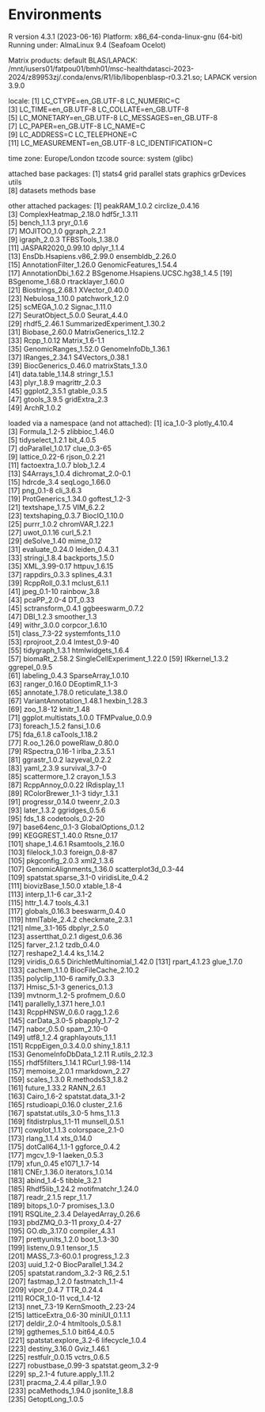 # Environments

R version 4.3.1 (2023-06-16)
Platform: x86_64-conda-linux-gnu (64-bit)
Running under: AlmaLinux 9.4 (Seafoam Ocelot)

Matrix products: default
BLAS/LAPACK: /mnt/iusers01/fatpou01/bmh01/msc-healthdatasci-2023-2024/z89953zj/.conda/envs/R1/lib/libopenblasp-r0.3.21.so;  LAPACK version 3.9.0

locale:
 [1] LC_CTYPE=en_GB.UTF-8       LC_NUMERIC=C              
 [3] LC_TIME=en_GB.UTF-8        LC_COLLATE=en_GB.UTF-8    
 [5] LC_MONETARY=en_GB.UTF-8    LC_MESSAGES=en_GB.UTF-8   
 [7] LC_PAPER=en_GB.UTF-8       LC_NAME=C                 
 [9] LC_ADDRESS=C               LC_TELEPHONE=C            
[11] LC_MEASUREMENT=en_GB.UTF-8 LC_IDENTIFICATION=C       

time zone: Europe/London
tzcode source: system (glibc)

attached base packages:
 [1] stats4    grid      parallel  stats     graphics  grDevices utils    
 [8] datasets  methods   base     

other attached packages:
 [1] peakRAM_1.0.2                     circlize_0.4.16                  
 [3] ComplexHeatmap_2.18.0             hdf5r_1.3.11                     
 [5] bench_1.1.3                       pryr_0.1.6                       
 [7] MOJITOO_1.0                       ggraph_2.2.1                     
 [9] igraph_2.0.3                      TFBSTools_1.38.0                 
[11] JASPAR2020_0.99.10                dplyr_1.1.4                      
[13] EnsDb.Hsapiens.v86_2.99.0         ensembldb_2.26.0                 
[15] AnnotationFilter_1.26.0           GenomicFeatures_1.54.4           
[17] AnnotationDbi_1.62.2              BSgenome.Hsapiens.UCSC.hg38_1.4.5
[19] BSgenome_1.68.0                   rtracklayer_1.60.0               
[21] Biostrings_2.68.1                 XVector_0.40.0                   
[23] Nebulosa_1.10.0                   patchwork_1.2.0                  
[25] scMEGA_1.0.2                      Signac_1.11.0                    
[27] SeuratObject_5.0.0                Seurat_4.4.0                     
[29] rhdf5_2.46.1                      SummarizedExperiment_1.30.2      
[31] Biobase_2.60.0                    MatrixGenerics_1.12.2            
[33] Rcpp_1.0.12                       Matrix_1.6-1.1                   
[35] GenomicRanges_1.52.0              GenomeInfoDb_1.36.1              
[37] IRanges_2.34.1                    S4Vectors_0.38.1                 
[39] BiocGenerics_0.46.0               matrixStats_1.3.0                
[41] data.table_1.14.8                 stringr_1.5.1                    
[43] plyr_1.8.9                        magrittr_2.0.3                   
[45] ggplot2_3.5.1                     gtable_0.3.5                     
[47] gtools_3.9.5                      gridExtra_2.3                    
[49] ArchR_1.0.2                      

loaded via a namespace (and not attached):
  [1] ica_1.0-3                   plotly_4.10.4              
  [3] Formula_1.2-5               zlibbioc_1.46.0            
  [5] tidyselect_1.2.1            bit_4.0.5                  
  [7] doParallel_1.0.17           clue_0.3-65                
  [9] lattice_0.22-6              rjson_0.2.21               
 [11] factoextra_1.0.7            blob_1.2.4                 
 [13] S4Arrays_1.0.4              dichromat_2.0-0.1          
 [15] hdrcde_3.4                  seqLogo_1.66.0             
 [17] png_0.1-8                   cli_3.6.3                  
 [19] ProtGenerics_1.34.0         goftest_1.2-3              
 [21] textshape_1.7.5             VIM_6.2.2                  
 [23] textshaping_0.3.7           BiocIO_1.10.0              
 [25] purrr_1.0.2                 chromVAR_1.22.1            
 [27] uwot_0.1.16                 curl_5.2.1                 
 [29] deSolve_1.40                mime_0.12                  
 [31] evaluate_0.24.0             leiden_0.4.3.1             
 [33] stringi_1.8.4               backports_1.5.0            
 [35] XML_3.99-0.17               httpuv_1.6.15              
 [37] rappdirs_0.3.3              splines_4.3.1              
 [39] RcppRoll_0.3.1              mclust_6.1.1               
 [41] jpeg_0.1-10                 rainbow_3.8                
 [43] pcaPP_2.0-4                 DT_0.33                    
 [45] sctransform_0.4.1           ggbeeswarm_0.7.2           
 [47] DBI_1.2.3                   smoother_1.3               
 [49] withr_3.0.0                 corpcor_1.6.10             
 [51] class_7.3-22                systemfonts_1.1.0          
 [53] rprojroot_2.0.4             lmtest_0.9-40              
 [55] tidygraph_1.3.1             htmlwidgets_1.6.4          
 [57] biomaRt_2.58.2              SingleCellExperiment_1.22.0
 [59] IRkernel_1.3.2              ggrepel_0.9.5              
 [61] labeling_0.4.3              SparseArray_1.0.10         
 [63] ranger_0.16.0               DEoptimR_1.1-3             
 [65] annotate_1.78.0             reticulate_1.38.0          
 [67] VariantAnnotation_1.48.1    hexbin_1.28.3              
 [69] zoo_1.8-12                  knitr_1.48                 
 [71] ggplot.multistats_1.0.0     TFMPvalue_0.0.9            
 [73] foreach_1.5.2               fansi_1.0.6                
 [75] fda_6.1.8                   caTools_1.18.2             
 [77] R.oo_1.26.0                 poweRlaw_0.80.0            
 [79] RSpectra_0.16-1             irlba_2.3.5.1              
 [81] ggrastr_1.0.2               lazyeval_0.2.2             
 [83] yaml_2.3.9                  survival_3.7-0             
 [85] scattermore_1.2             crayon_1.5.3               
 [87] RcppAnnoy_0.0.22            IRdisplay_1.1              
 [89] RColorBrewer_1.1-3          tidyr_1.3.1                
 [91] progressr_0.14.0            tweenr_2.0.3               
 [93] later_1.3.2                 ggridges_0.5.6             
 [95] fds_1.8                     codetools_0.2-20           
 [97] base64enc_0.1-3             GlobalOptions_0.1.2        
 [99] KEGGREST_1.40.0             Rtsne_0.17                 
[101] shape_1.4.6.1               Rsamtools_2.16.0           
[103] filelock_1.0.3              foreign_0.8-87             
[105] pkgconfig_2.0.3             xml2_1.3.6                 
[107] GenomicAlignments_1.36.0    scatterplot3d_0.3-44       
[109] spatstat.sparse_3.1-0       viridisLite_0.4.2          
[111] biovizBase_1.50.0           xtable_1.8-4               
[113] interp_1.1-6                car_3.1-2                  
[115] httr_1.4.7                  tools_4.3.1                
[117] globals_0.16.3              beeswarm_0.4.0             
[119] htmlTable_2.4.2             checkmate_2.3.1            
[121] nlme_3.1-165                dbplyr_2.5.0               
[123] assertthat_0.2.1            digest_0.6.36              
[125] farver_2.1.2                tzdb_0.4.0                 
[127] reshape2_1.4.4              ks_1.14.2                  
[129] viridis_0.6.5               DirichletMultinomial_1.42.0
[131] rpart_4.1.23                glue_1.7.0                 
[133] cachem_1.1.0                BiocFileCache_2.10.2       
[135] polyclip_1.10-6             ramify_0.3.3               
[137] Hmisc_5.1-3                 generics_0.1.3             
[139] mvtnorm_1.2-5               profmem_0.6.0              
[141] parallelly_1.37.1           here_1.0.1                 
[143] RcppHNSW_0.6.0              ragg_1.2.6                 
[145] carData_3.0-5               pbapply_1.7-2              
[147] nabor_0.5.0                 spam_2.10-0                
[149] utf8_1.2.4                  graphlayouts_1.1.1         
[151] RcppEigen_0.3.4.0.0         shiny_1.8.1.1              
[153] GenomeInfoDbData_1.2.11     R.utils_2.12.3             
[155] rhdf5filters_1.14.1         RCurl_1.98-1.14            
[157] memoise_2.0.1               rmarkdown_2.27             
[159] scales_1.3.0                R.methodsS3_1.8.2          
[161] future_1.33.2               RANN_2.6.1                 
[163] Cairo_1.6-2                 spatstat.data_3.1-2        
[165] rstudioapi_0.16.0           cluster_2.1.6              
[167] spatstat.utils_3.0-5        hms_1.1.3                  
[169] fitdistrplus_1.1-11         munsell_0.5.1              
[171] cowplot_1.1.3               colorspace_2.1-0           
[173] rlang_1.1.4                 xts_0.14.0                 
[175] dotCall64_1.1-1             ggforce_0.4.2              
[177] mgcv_1.9-1                  laeken_0.5.3               
[179] xfun_0.45                   e1071_1.7-14               
[181] CNEr_1.36.0                 iterators_1.0.14           
[183] abind_1.4-5                 tibble_3.2.1               
[185] Rhdf5lib_1.24.2             motifmatchr_1.24.0         
[187] readr_2.1.5                 repr_1.1.7                 
[189] bitops_1.0-7                promises_1.3.0             
[191] RSQLite_2.3.4               DelayedArray_0.26.6        
[193] pbdZMQ_0.3-11               proxy_0.4-27               
[195] GO.db_3.17.0                compiler_4.3.1             
[197] prettyunits_1.2.0           boot_1.3-30                
[199] listenv_0.9.1               tensor_1.5                 
[201] MASS_7.3-60.0.1             progress_1.2.3             
[203] uuid_1.2-0                  BiocParallel_1.34.2        
[205] spatstat.random_3.2-3       R6_2.5.1                   
[207] fastmap_1.2.0               fastmatch_1.1-4            
[209] vipor_0.4.7                 TTR_0.24.4                 
[211] ROCR_1.0-11                 vcd_1.4-12                 
[213] nnet_7.3-19                 KernSmooth_2.23-24         
[215] latticeExtra_0.6-30         miniUI_0.1.1.1             
[217] deldir_2.0-4                htmltools_0.5.8.1          
[219] ggthemes_5.1.0              bit64_4.0.5                
[221] spatstat.explore_3.2-6      lifecycle_1.0.4            
[223] destiny_3.16.0              Gviz_1.46.1                
[225] restfulr_0.0.15             vctrs_0.6.5                
[227] robustbase_0.99-3           spatstat.geom_3.2-9        
[229] sp_2.1-4                    future.apply_1.11.2        
[231] pracma_2.4.4                pillar_1.9.0               
[233] pcaMethods_1.94.0           jsonlite_1.8.8             
[235] GetoptLong_1.0.5           
